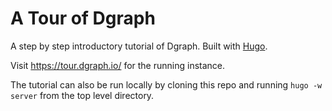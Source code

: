 # A Tour of Dgraph

A step by step introductory tutorial of Dgraph. Built with [Hugo](https://gohugo.io/).



Visit https://tour.dgraph.io/ for the running instance.



The tutorial can also be run locally by cloning this repo and running `hugo -w server` from the top level directory.
